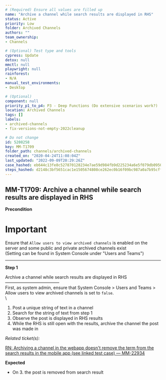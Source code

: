 ```yaml
---
# (Required) Ensure all values are filled up
name: "Archive a channel while search results are displayed in RHS"
status: Active
priority: Low
folder: Archived Channels
authors: ""
team_ownership: 
- Channels

# (Optional) Test type and tools
cypress: Update
detox: null
mmctl: null
playwright: null
rainforest: 
- N/A
manual_test_environments: 
- Desktop

# (Optional)
component: null
priority_p1_to_p4: P3 - Deep Functions (Do extensive scenarios work?)
location: Archived Channels
tags: []
labels: 
- archived-channels
- fix-versions-not-empty-2022cleanup

# Do not change
id: 5208258
key: MM-T1709
folder_path: channels/archived-channels
created_on: "2020-04-24T11:08:04Z"
last_updated: "2022-09-09T20:29:26Z"
case_hashed: eb644c13fe8c527870128234e7ae59d984fb9d225234a6e5f079db095076a3781b83b4c31666d9b042514315c8500cc8
steps_hashed: d2148c3bf5651cac1e1505674808ce262ec0b16f09bc987a0a7b95cfffc8610959ff4caa27756b2036b2eaf1ac5cd37e
---
```


## MM-T1709: Archive a channel while search results are displayed in RHS

**Precondition**

# Important

Ensure that `Allow users to view archived channels` is enabled on the server and some public and private archived channels exist\
(Setting can be found in System Console under "Users and Teams")

---

**Step 1**

Archive a channel while search results are displayed in RHS\
–––––––––––––––––––––––––\
First, as system admin, ensure that System Console > Users and Teams > Allow users to view archived channels is set to `false`.\
\\

1. Post a unique string of text in a channel
2. Search for the string of text from step 1
3. Observe the post is displayed in RHS results
4. While the RHS is still open with the results, archive the channel the post was made in

_Related ticket(s):_

[RN: Archiving a channel in the webapp doesn't remove the term from the search results in the mobile app (see linked test case) — MM-22934](https://mattermost.atlassian.net/browse/MM-22934)

**Expected**

- On 3. the post is removed from search result
